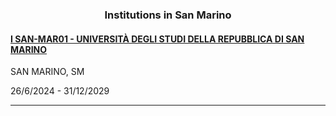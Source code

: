 <h3 align="center">Institutions in San Marino</h3>

<h4><a href="http://www.unirsm.sm">I SAN-MAR01 - UNIVERSITÀ DEGLI STUDI DELLA REPUBBLICA DI SAN MARINO</a></h4>
SAN MARINO, SM

26/6/2024 - 31/12/2029

---